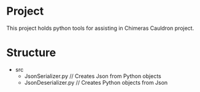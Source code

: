 # Project
This project holds python tools for assisting in Chimeras Cauldron project.
# Structure
* src
  - JsonSerializer.py    // Creates Json from Python objects
  - JsonDeserializer.py  // Creates Python objects from Json
